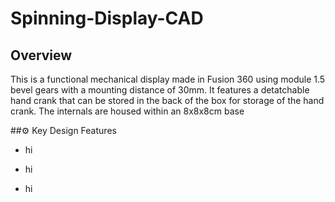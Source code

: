 # Spinning-Display-CAD

## Overview
This is a functional mechanical display made in Fusion 360 using module 1.5 bevel gears with a mounting distance of 30mm. It features a detatchable hand crank that can be stored in the back of the box for storage of the hand crank. The internals are housed within an 8x8x8cm base

##⚙️ Key Design Features

* hi
+ hi
- hi
  
